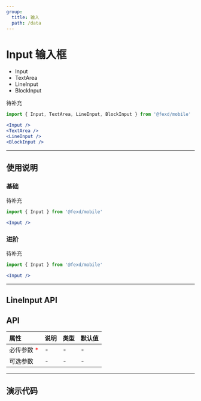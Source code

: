 ```yaml
---
group:
  title: 输入
  path: /data
---
```


# Input 输入框

- Input <ImportCost name="Input" />
- TextArea <ImportCost name="TextArea" />
- LineInput <ImportCost name="LineInput" />
- BlockInput <ImportCost name="BlockInput" />

待补充

<!-- prettier-ignore -->
```jsx | pure
import { Input, TextArea, LineInput, BlockInput } from '@fexd/mobile'

<Input />
<TextArea />
<LineInput />
<BlockInput />
```

---

## 使用说明

### 基础

待补充

<!-- prettier-ignore -->
```jsx | pure
import { Input } from '@fexd/mobile'

<Input />
```

### 进阶

待补充

<!-- prettier-ignore -->
```jsx | pure
import { Input } from '@fexd/mobile'

<Input />
```

---

## LineInput API

<API hideTitle src="../LineInput/type.tsx"></API>

## API

| 属性                                         | 说明 | 类型 | 默认值 |
| :------------------------------------------- | :--- | :--- | :----- |
| 必传参数 <span style="color: red;">\*</span> | -    | -    | -      |
| 可选参数                                     | -    | -    | -      |

---

## 演示代码

<code src="./demos/demo1/index.tsx" />
